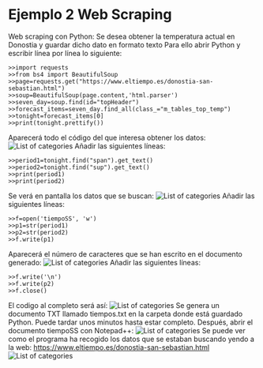 # Ejemplo 2 Web Scraping
Web scraping con Python: Se desea obtener la temperatura actual en Donostia y guardar dicho dato en formato texto
Para ello abrir Python y escribir línea por línea lo siguiente:

    >>import requests
    >>from bs4 import BeautifulSoup
    >>page=requests.get("https://www.eltiempo.es/donostia-san-sebastian.html")
    >>soup=BeautifulSoup(page.content,'html.parser')
    >>seven_day=soup.find(id="topHeader")
    >>forecast_items=seven_day.find_all(class_="m_tables_top_temp")
    >>tonight=forecast_items[0]
    >>print(tonight.prettify())

Aparecerá todo el código del que interesa obtener los datos:
![List of categories](https://sofiaherrador.github.io/practicaDatos/fotos/fotos/Capture%2037.PNG)
Añadir las siguientes líneas:

    >>period1=tonight.find("span").get_text()
    >>period2=tonight.find("sup").get_text()
    >>print(period1)
    >>print(period2)
  
Se verá en pantalla los datos que se buscan:
![List of categories](https://sofiaherrador.github.io/practicaDatos/fotos/fotos/Capture%2037.PNG)
Añadir las siguientes líneas:

    >>f=open('tiempoSS', 'w')
    >>p1=str(period1)
    >>p2=str(period2)
    >>f.write(p1)

Aparecerá el número de caracteres que se han escrito en el documento generado:
![List of categories](https://sofiaherrador.github.io/practicaDatos/fotos/fotos/Capture%2038.PNG)
Añadir las siguientes líneas:

    >>f.write('\n')
    >>f.write(p2)
    >>f.close()

El codigo al completo será así:
![List of categories](https://sofiaherrador.github.io/practicaDatos/fotos/fotos/Capture%2041.PNG)
Se genera un documento TXT llamado tiempos.txt en la carpeta donde está guardado Python. Puede tardar unos minutos hasta estar completo.
Después, abrir el documento tiempoSS con Notepad++:
![List of categories](https://sofiaherrador.github.io/practicaDatos/fotos/fotos/Capture%2043.PNG)
Se puede ver como el programa ha recogido los datos que se estaban buscando yendo a la web:
<https://www.eltiempo.es/donostia-san-sebastian.html>
![List of categories](https://sofiaherrador.github.io/practicaDatos/fotos/fotos/Capture%2039.PNG)
